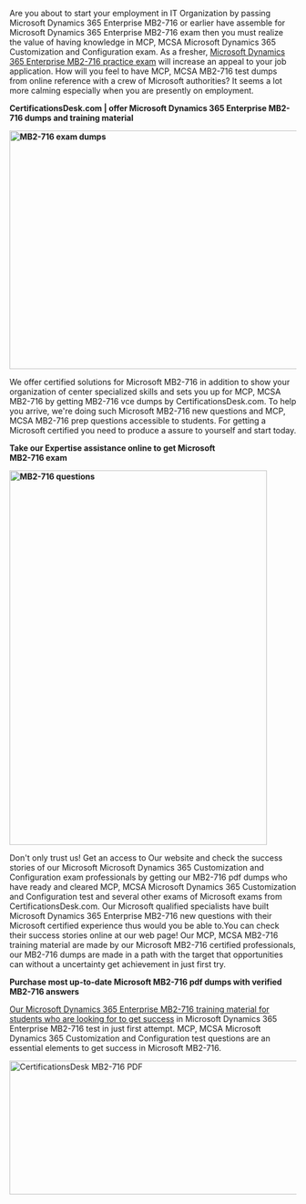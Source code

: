 
<p>Are you about to start your employment in IT Organization by passing Microsoft Dynamics 365 Enterprise MB2-716 or earlier have assemble for Microsoft Dynamics 365 Enterprise MB2-716 exam then you must realize the value of having knowledge in MCP, MCSA Microsoft Dynamics 365 Customization and Configuration exam. As a fresher, <a href="https://www.certificationsdesk.com/microsoft/real-MB2-716-exam-questions.html">Microsoft Dynamics 365 Enterprise MB2-716 practice exam</a> will increase an appeal to your job application. How will you feel to have MCP, MCSA MB2-716 test dumps from online reference with a crew of Microsoft authorities? It seems a lot more calming especially when you are presently on employment.</p>

<p><strong>CertificationsDesk.com | offer Microsoft Dynamics 365 Enterprise MB2-716 dumps and training material</strong></p>

<p><strong><img alt="MB2-716 exam dumps" src="http://i.imgur.com/ukvIBZU.jpg" style="height:419px; width:600px" /></strong></p>

<p>We offer certified solutions for Microsoft MB2-716 in addition to show your organization of center specialized skills and sets you up for MCP, MCSA MB2-716 by getting MB2-716 vce dumps by CertificationsDesk.com. To help you arrive, we&#39;re doing such Microsoft MB2-716 new questions and MCP, MCSA MB2-716 prep questions accessible to students. For getting a Microsoft certified you need to produce a assure to yourself and start today.</p>

<p><strong>Take our Expertise assistance online to get Microsoft<br />
MB2-716 exam&nbsp;</strong></p>

<p><strong><img alt="MB2-716 questions" src="http://i.imgur.com/C46xozH.jpg" style="height:658px; width:452px" /></strong></p>

<p>Don&#39;t only trust us! Get an access to Our website and check the success stories of our Microsoft Microsoft Dynamics 365 Customization and Configuration exam professionals by getting our MB2-716 pdf dumps who have ready and cleared MCP, MCSA Microsoft Dynamics 365 Customization and Configuration test and several other exams of Microsoft exams from CertificationsDesk.com. Our Microsoft qualified specialists have built Microsoft Dynamics 365 Enterprise MB2-716 new questions with their Microsoft certified experience thus would you be able to.You can check their success stories online at our web page! Our MCP, MCSA MB2-716 training material are made by our Microsoft MB2-716 certified professionals, our MB2-716 dumps are made in a path with the target that opportunities can without a uncertainty get achievement in just first try.</p>

<p><strong>Purchase most up-to-date Microsoft MB2-716 pdf dumps with verified MB2-716 answers</strong></p>

<p><a href="https://www.certificationsdesk.com/microsoft/real-MB2-716-exam-questions.html">Our Microsoft Dynamics 365 Enterprise MB2-716 training material for students who are looking for to get success</a> in Microsoft Dynamics 365 Enterprise MB2-716 test in just first attempt. MCP, MCSA Microsoft Dynamics 365 Customization and Configuration test questions are an essential elements to get success in Microsoft MB2-716.&nbsp;</p>

<p><a href="https://www.certificationsdesk.com/microsoft/real-MB2-716-exam-questions.html"><img alt="CertificationsDesk MB2-716 PDF" src="http://i.imgur.com/0KJYDG5.jpg" style="height:235px; width:600px" /></a></p>
